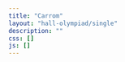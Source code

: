 ```yaml
---
title: "Carrom"
layout: "hall-olympiad/single"
description: ""
css: []
js: []
---
```


<!-- LEFT OFF HERE: TODO: Add in the images for the rec games -->